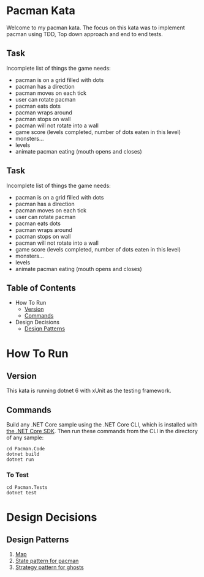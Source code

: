 # Pacman Kata

Welcome to my pacman kata. The focus on this kata was to implement pacman using TDD, Top down approach and end to end tests.
## Task

Incomplete list of things the game needs:

- pacman is on a grid filled with dots
- pacman has a direction
- pacman moves on each tick
- user can rotate pacman
- pacman eats dots
- pacman wraps around
- pacman stops on wall
- pacman will not rotate into a wall
- game score (levels completed, number of dots eaten in this level)
- monsters…
- levels
- animate pacman eating (mouth opens and closes)

## Task

Incomplete list of things the game needs:

- pacman is on a grid filled with dots
- pacman has a direction
- pacman moves on each tick
- user can rotate pacman
- pacman eats dots
- pacman wraps around
- pacman stops on wall
- pacman will not rotate into a wall
- game score (levels completed, number of dots eaten in this level)
- monsters…
- levels
- animate pacman eating (mouth opens and closes)

## Table of Contents

- How To Run
  - [Version](#version)
  - [Commands](#commands)
- Design Decisions
  - [Design Patterns](#design-patterns)

# How To Run

## Version

This kata is running dotnet 6 with xUnit as the testing framework.

## Commands

Build any .NET Core sample using the .NET Core CLI, which is installed with [the .NET Core SDK](https://www.microsoft.com/net/download). Then run
these commands from the CLI in the directory of any sample:

```console
cd Pacman.Code
dotnet build
dotnet run
```

### To Test


```console
cd Pacman.Tests
dotnet test
```

# Design Decisions

## Design Patterns
1. [Map](Docs/Maps.md)
2. [State pattern for pacman](Docs/StatePattern.md)
3. [Strategy pattern for ghosts](Docs/MultipleGhosts.md)


